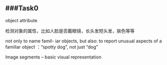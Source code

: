 ###Task0
---
object attribute 

检测对象的属性，比如人脸是否戴眼镜，长头发短头发，肤色等等


not only to name famil- iar objects, but also: to report unusual aspects of a familiar object ：“spotty dog”, not just “dog” 

Image segments – basic visual representation 